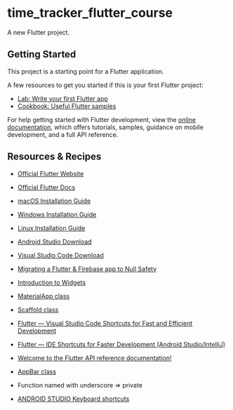 # time_tracker_flutter_course

A new Flutter project.

## Getting Started

This project is a starting point for a Flutter application.

A few resources to get you started if this is your first Flutter project:

- [Lab: Write your first Flutter app](https://docs.flutter.dev/get-started/codelab)
- [Cookbook: Useful Flutter samples](https://docs.flutter.dev/cookbook)

For help getting started with Flutter development, view the
[online documentation](https://docs.flutter.dev/), which offers tutorials,
samples, guidance on mobile development, and a full API reference.

## Resources & Recipes

- [Official Flutter Website](https://flutter.dev/)
- [Official Flutter Docs](https://flutter.dev/docs)
- [macOS Installation Guide](https://flutter.dev/docs/get-started/install/macos)
- [Windows Installation Guide](https://flutter.dev/docs/get-started/install/windows)
- [Linux Installation Guide](https://flutter.dev/docs/get-started/install/linux)
- [Android Studio Download](https://developer.android.com/studio)
- [Visual Studio Code Download](https://code.visualstudio.com/)

- [Migrating a Flutter & Firebase app to Null Safety](https://codewithandrea.com/articles/migrating-flutter-firebase-app-null-safety/)

- [Introduction to Widgets](https://flutter.dev/docs/development/ui/widgets-intro)
- [MaterialApp class](https://api.flutter.dev/flutter/material/MaterialApp-class.html)
- [Scaffold class](https://api.flutter.dev/flutter/material/Scaffold-class.html)

- [Flutter — Visual Studio Code Shortcuts for Fast and Efficient Development](https://medium.com/flutter-community/flutter-visual-studio-code-shortcuts-for-fast-and-efficient-development-7235bc6c3b7d)

- [Flutter — IDE Shortcuts for Faster Development (Android Studio/IntelliJ)](https://medium.com/flutter-community/flutter-ide-shortcuts-for-faster-development-2ef45c51085b)

- [Welcome to the Flutter API reference documentation!](https://api.flutter-io.cn/)

- [AppBar class](https://api.flutter-io.cn/flutter/material/AppBar-class.html)

- Function named with underscore => private

- [ANDROID STUDIO Keyboard shortcuts](https://developer.android.com/studio/intro/keyboard-shortcuts)


